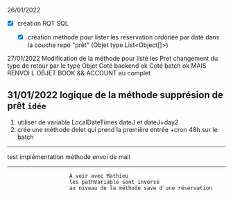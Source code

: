 26/01/2022


- [x] création RQT SQL
    
  - [x] création méthode pour lister les reservation ordonée par date
    dans la couche repo "prêt" (Objet type List<Object[]>)


27/01/2022
Modification de la méthode pour listé les Pret changement du type de retour par le type Objet
Coté backend ok Coté batch ok MAIS RENVOI L OBJET BOOK && ACCOUNT au complet


31/01/2022
logique de la méthode supprésion de prêt
`idée`
----
1) utiliser de variable LocalDateTimes dateJ et dateJ+day2 
2) crée une méthode delet qui prend la première entrée +cron 48h sur le batch 
----

test implémentation méthode envoi de mail 


---
  ```
                      A voir avec Mathieu 
                      les pathVariable sont inversé 
                      au niveau de la méthode save d'une réservation 
                      

``` 

